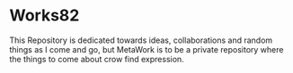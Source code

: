 # Works82

This Repository is dedicated towards ideas, collaborations and random things as I come and go, but MetaWork is to be a private 
repository where the things to come about crow find expression.
